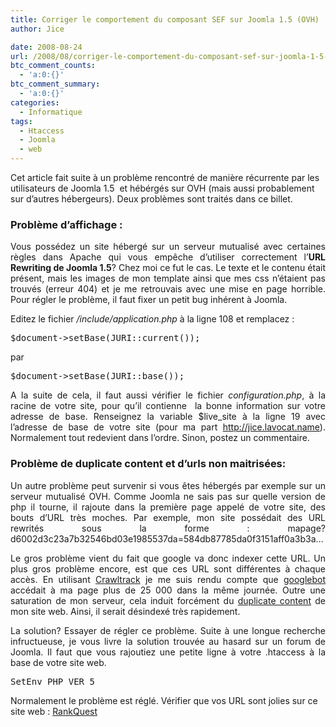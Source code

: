 ```yaml
---
title: Corriger le comportement du composant SEF sur Joomla 1.5 (OVH)
author: Jice

date: 2008-08-24
url: /2008/08/corriger-le-comportement-du-composant-sef-sur-joomla-1-5-cas-ovh/
btc_comment_counts:
  - 'a:0:{}'
btc_comment_summary:
  - 'a:0:{}'
categories:
  - Informatique
tags:
  - Htaccess
  - Joomla
  - web
---
```

Cet article fait suite à un problème rencontré de manière récurrente par les utilisateurs de Joomla 1.5  et hébérgés sur OVH (mais aussi probablement sur d&#8217;autres hébergeurs). Deux problèmes sont traités dans ce billet.

### Problème d&#8217;affichage :

<p align="justify">
  Vous possédez un site hébergé sur un serveur mutualisé avec certaines règles dans Apache qui vous empêche d&#8217;utiliser correctement l&#8217;<strong>URL Rewriting de Joomla 1.5</strong>? Chez moi ce fut le cas. Le texte et le contenu était présent, mais les images de mon template ainsi que mes css n&#8217;étaient pas trouvés (erreur 404) et je me retrouvais avec une mise en page horrible. Pour régler le problème, il faut fixer un petit bug inhérent à Joomla.
</p>

Editez le fichier _/include/application.php_ à la ligne 108 et remplacez :

<pre lang="bash">$document-&gt;setBase(JURI::current());</pre>

par

<pre>$document-&gt;setBase(JURI::base());</pre>

<p align="justify">
  A la suite de cela, il faut aussi vérifier le fichier <em>configuration.php</em>, à la racine de votre site, pour qu&#8217;il contienne  la bonne information sur votre adresse de base. Renseignez la variable $live_site à la ligne 19 avec l&#8217;adresse de base de votre site (pour ma part <a href="http://jice.lavocat.name" target="_blank">http://jice.lavocat.name</a>). Normalement tout redevient dans l&#8217;ordre. Sinon, postez un commentaire.
</p>

<p align="justify">
  <h3>
    Problème de duplicate content et d&#8217;urls non maitrisées:
  </h3>
  
  <p align="justify">
    Un autre problème peut survenir si vous êtes hébergés par exemple sur un serveur mutualisé OVH. Comme Joomla ne sais pas sur quelle version de php il tourne, il rajoute dans la première page appelé de votre site, des bouts d&#8217;URL très moches. Par exemple, mon site possédait des URL rewrités sous la forme : mapage?d6002d3c23a7b32546bd03e1985537da=584db87785da0f3151aff0a3b3a&#8230;
  </p>
  
  <p align="justify">
    Le gros problème vient du fait que google va donc indexer cette URL. Un plus gros problème encore, est que ces URL sont différentes à chaque accès. En utilisant <a href="http://www.crawltrack.fr/" target="_blank">Crawltrack</a> je me suis rendu compte que <a href="http://www.google.com/support/webmasters/bin/answer.py?answer=70897&cbid=-8z25jad68u5g&src=cb&lev=topic" target="_blank">googlebot</a> accédait à ma page plus de 25 000 dans la même journée. Outre une saturation de mon serveur, cela induit forcément du <a href="http://www.google.com/support/webmasters/bin/answer.py?hl=en&answer=66359" target="_blank">duplicate content</a> de mon site web. Ainsi, il serait désindexé très rapidement.
  </p>
  
  <p align="justify">
    La solution? Essayer de régler ce problème. Suite à une longue recherche infructueuse, je vous livre la solution trouvée au hasard sur un forum de Joomla. Il faut que vous rajoutiez une petite ligne à votre .htaccess à la base de votre site web.
  </p>
  
  <pre>SetEnv PHP_VER 5</pre>
  
  <p>
    Normalement le problème est réglé. Vérifier que vos URL sont jolies sur ce site web : <a href="http://www.rankquest.com/tools/Link-Explorer.php" target="_blank">RankQuest</a>
  </p>